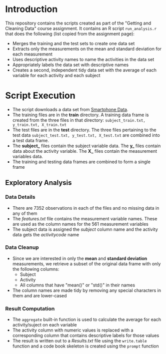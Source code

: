 Introduction
============

This repository contains the scripts created as part of the "Getting and Cleaning Data" course assignment. It contains an R script
`run_analysis.r` that does the following (list copied from the assignment page):

* Merges the training and the test sets to create one data set
* Extracts only the measurements on the mean and standard deviation for each measurement
* Uses descriptive activity names to name the activities in the data set
* Appropriately labels the data set with descriptive names
* Creates a second, independent tidy data set with the average of each variable for each activity and each subject

Script Execution
================
* The script downloads a data set from [Smartphone Data](https://d396qusza40orc.cloudfront.net/getdata%2Fprojectfiles%2FUCI%20HAR%20Dataset.zip).
* The training files are in the **train** directory. A training data frame is created from the three files in that directory: `subject_train.txt, y_train.txt, X_train.txt`
* The test files are in the **test** directory. The three files pertaining to the test data `subject_test.txt, y_test.txt, X_test.txt` are combined into a test data frame.
* The **subject_** files contain the subject variable data. The **y_** files contain data about the activity variable. The **X_** files contain the measurement variables data.
* The training and testing data frames are combined to form a single frame

## Exploratory Analysis
### Data Details
* There are 7352 observations in each of the files and no missing data in any of them
* The *features.txt* file contains the measurement variable names. These are used as the column names for the 561 measurement variables
* The subject data is assigned the *subject* column name and the activity data gets the *activitycode* name

### Data Cleanup
* Since we are interested in only the **mean** and **standard deviation** measurements, we retrieve a subset of the original data frame with only the following columns:
    * Subject
    * Activity
    * All columns that have "mean()" or "std()" in their names
* The column names are made tidy by removing any special characters in them and are lower-cased

### Result Computation
* The `aggregate` built-in function is used to calculate the average for each activity/suject on each variable
* The activity column with numeric values is replaced with a corresponding column that contains descriptive labels for those values
* The result is written out to a *Results.txt* file using the `write.table` function and a code book skeleton is created using the `prompt` function